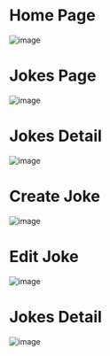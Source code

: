 <h1>Home Page</h1>

![image](https://github.com/user-attachments/assets/3382372a-61cf-4409-a5ae-2377abbcfe76)

<h1>Jokes Page</h1>

![image](https://github.com/user-attachments/assets/05f2e366-70e1-456d-bbe2-cf8e229d4845)

<h1>Jokes Detail</h1>

![image](https://github.com/user-attachments/assets/27bda5b9-6cb6-45d6-8d75-02bb87b5e598)

<h1>Create Joke</h1>

![image](https://github.com/user-attachments/assets/e9262f7d-e900-4b74-b79f-b716131a583a)

<h1>Edit Joke</h1>

![image](https://github.com/user-attachments/assets/c3b102a4-7df4-4029-bfcf-8083c0c4867b)

<h1>Jokes Detail</h1>

![image](https://github.com/user-attachments/assets/54e91176-0281-450c-9db1-07ed6e85c4d2)

